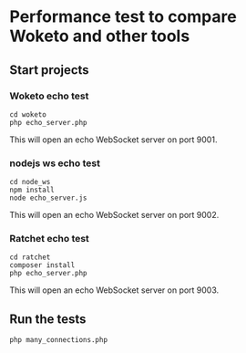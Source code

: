 Performance test to compare Woketo and other tools
=================================================


Start projects
--------------


### Woketo echo test

```
cd woketo
php echo_server.php
```

This will open an echo WebSocket server on port 9001.


### nodejs ws echo test

```
cd node_ws
npm install
node echo_server.js
```


This will open an echo WebSocket server on port 9002.


### Ratchet echo test

```
cd ratchet
composer install
php echo_server.php
```

This will open an echo WebSocket server on port 9003.

Run the tests
-------------

```bash
php many_connections.php
```
